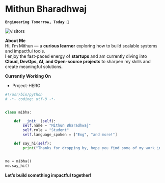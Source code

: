 # Mithun Bharadhwaj  

**`Engineering Tomorrow, Today 🚀`**  

![visitors](https://visitor-badge.laobi.icu/badge?page_id=mibha.mibha)

**About Me**  
Hi, I’m Mithun — a **curious learner** exploring how to build scalable systems and impactful tools.  
I enjoy the fast-paced energy of **startups** and am currently diving into **Cloud, DevOps, AI, and Open-source projects** to sharpen my skills and create meaningful solutions.  



**Currently Working On**  
- Project-HERO  

```python
#!/usr/bin/python
# -*- coding: utf-8 -*-


class mibha:

    def __init__(self):
        self.name = "Mithun Bharadhwaj"
        self.role = "Student"
        self.language_spoken = ["Eng", "and more!"]

    def say_hi(self):
        print("Thanks for dropping by, hope you find some of my work interesting.")


me = mibha()
me.say_hi()
```

**Let’s build something impactful together!**  

